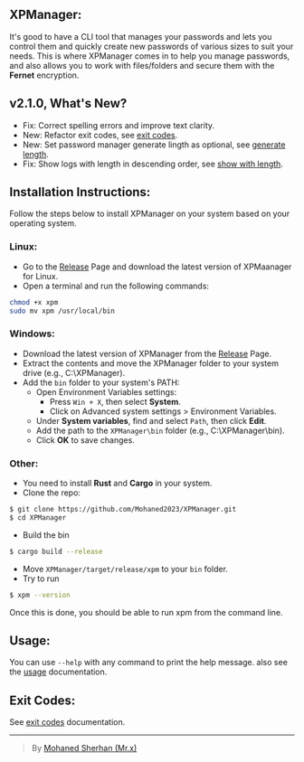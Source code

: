 ## XPManager:
It's good to have a CLI tool that manages your passwords and lets you control them and quickly create new passwords of various sizes to suit your needs. This is where XPManager comes in to help you manage passwords, and also allows you to work with files/folders and secure them with the **Fernet** encryption.

## v2.1.0, What's New?
- Fix: Correct spelling errors and improve text clarity.
- New: Refactor exit codes, see [exit codes](./ERROR.md).
- New: Set password manager generate lingth as optional, see [generate length](./USAGE.md#generate).
- Fix: Show logs with length in descending order, see [show with length](./USAGE.md#show-1).

## Installation Instructions:
Follow the steps below to install XPManager on your system based on your operating system.

### Linux:
- Go to the [Release](https://github.com/Mohaned2023/XPManager/releases) Page and download the latest version of XPMaanager for Linux.
- Open a terminal and run the following commands:
```sh
chmod +x xpm
sudo mv xpm /usr/local/bin
```

### Windows:
- Download the latest version of XPManager from the [Release](https://github.com/Mohaned2023/XPManager/releases) Page.
- Extract the contents and move the XPManager folder to your system drive (e.g., C:\XPManager).
- Add the `bin` folder to your system's PATH:
    - Open Environment Variables settings:
        - Press `Win + X`, then select **System**.
        - Click on Advanced system settings > Environment Variables.
    - Under **System variables**, find and select `Path`, then click **Edit**.
    - Add the path to the `XPManager\bin` folder (e.g., C:\XPManager\bin).
    - Click **OK** to save changes.

### Other:
- You need to install **Rust** and **Cargo** in your system.
- Clone the repo:
```sh
$ git clone https://github.com/Mohaned2023/XPManager.git
$ cd XPManager
```
- Build the bin
```sh
$ cargo build --release
```
- Move `XPManager/target/release/xpm` to your `bin` folder.
- Try to run
```sh
$ xpm --version
```

Once this is done, you should be able to run xpm from the command line.

## Usage:
You can use `--help` with any command to print the help message. also see the [usage](./USAGE.md) documentation.

## Exit Codes:
See [exit codes](./ERROR.md) documentation.

---
> By [Mohaned Sherhan (Mr.x)](https://github.com/Mohaned2023)